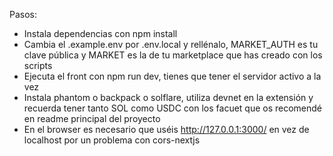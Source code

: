 Pasos:
- Instala dependencias con npm install
- Cambia el .example.env por .env.local y rellénalo, MARKET_AUTH es tu clave pública y MARKET es la de tu marketplace que has creado con los scripts
- Ejecuta el front con npm run dev, tienes que tener el servidor activo a la vez
- Instala phantom o backpack o solflare, utiliza devnet en la extensión y recuerda tener tanto SOL como USDC con los facuet que os recomendé en readme principal del proyecto
- En el browser es necesario que uséis http://127.0.0.1:3000/ en vez de localhost por un problema con cors-nextjs